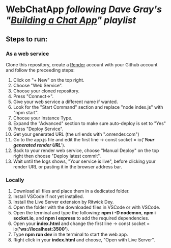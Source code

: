 # WebChatApp <i>following Dave Gray's "<a href="https://youtube.com/playlist?list=PL0Zuz27SZ-6NOkbTDxKi7grs_oxJhLu07&si=YFXS_U45KZEBcAfx" target="_blank">Building a Chat App</a>" playlist</i>
<h2>Steps to run:</h2> 
<h3>As a web service</h3>
<p>Clone this repository, create a <a href="https://render.com/" target="_blank">Render</a> account with your Github account and follow the preceeding steps:</p>
<ol>
    <li>Click on "+ New" on the top right.
    <li>Choose "Web Service".
    <li>Choose your cloned repository.
    <li>Press "Connect->".
    <li>Give your web service a different name if wanted.
    <li>Look for the "Start Command" section and replace "node index.js" with "npm start".
    <li>Choose your Instance Type.
    <li>Expand the "Advanced" section to make sure auto-deploy is set to "Yes"
    <li>Press "Deploy Service".
    <li>Get your generated URL (the url ends with ".onrender.com")
    <li>Go to the app.js file and edit the first line -> const socket = io('<strong><em>Your generated render URL</em></strong>').
    <li>Back to your render web service, choose "Manual Deploy" on the top right then choose "Deploy latest commit".
    <li>Wait until the logs shows, "Your service is live", before clicking your render URL or pasting it in the browser address bar.
</ol>

<h3>Locally</h3>
<ol>
    <li>Download all files and place them in a dedicated folder.
    <li>Install VSCode if not yet installed.
    <li>Install the Live Server extension by Ritwick Dey.
    <li>Open the folder with the downloaded files in VSCode or with VSCode.
    <li>Open the terminal and type the following: <strong>npm i -D nodemon</strong>, <strong>npm i socket.io</strong>, and <strong>npm i express</strong> to add the required dependencies.
    <li>Open your <strong>index.html</strong> and change the first line -> const socket = io(<strong>'ws://localhost:3500'</strong>).
    <li>Type <strong>npm run dev</strong> in the terminal to start the web app.
    <li>Right click in your <strong>index.html</strong> and choose, "Open with Live Server".
</ol>
